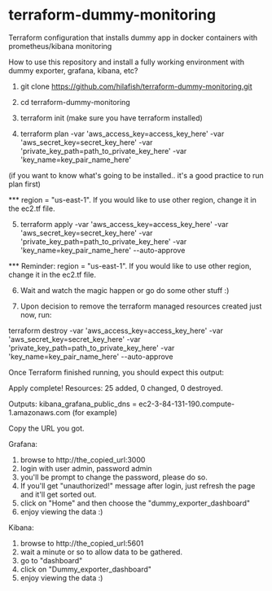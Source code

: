 # terraform-dummy-monitoring
Terraform configuration that installs dummy app in docker containers with prometheus/kibana monitoring


How to use this repository and install a fully working environment with dummy exporter, grafana, kibana, etc?

1. git clone https://github.com/hilafish/terraform-dummy-monitoring.git

2. cd terraform-dummy-monitoring

3. terraform init (make sure you have terraform installed)

4. terraform plan -var 'aws_access_key=access_key_here' -var 'aws_secret_key=secret_key_here' -var 'private_key_path=path_to_private_key_here' -var 'key_name=key_pair_name_here'

(if you want to know what's going to be installed.. it's a good practice to run plan first)

*** region = "us-east-1". If you would like to use other region, change it in the ec2.tf file.

5. terraform apply -var 'aws_access_key=access_key_here' -var 'aws_secret_key=secret_key_here' -var 'private_key_path=path_to_private_key_here' -var 'key_name=key_pair_name_here' --auto-approve

*** Reminder: region = "us-east-1". If you would like to use other region, change it in the ec2.tf file.

6. Wait and watch the magic happen or go do some other stuff :)

7. Upon decision to remove the terraform managed resources created just now, run:

terraform destroy -var 'aws_access_key=access_key_here' -var 'aws_secret_key=secret_key_here' -var 'private_key_path=path_to_private_key_here' -var 'key_name=key_pair_name_here' --auto-approve

Once Terraform finished running, you should expect this output:

Apply complete! Resources: 25 added, 0 changed, 0 destroyed.

Outputs:
kibana_grafana_public_dns = ec2-3-84-131-190.compute-1.amazonaws.com (for example)

Copy the URL you got.

Grafana:
1. browse to http://the_copied_url:3000
2. login with user admin, password admin
3. you'll be prompt to change the password, please do so.
4. If you'll get "unauthorized!" message after login, just refresh the page and it'll get sorted out.
5. click on "Home" and then choose the "dummy_exporter_dashboard"
6. enjoy viewing the data :)

Kibana:
1. browse to http://the_copied_url:5601
2. wait a minute or so to allow data to be gathered.
3. go to "dashboard"
4. click on "Dummy_exporter_dashboard"
5. enjoy viewing the data :)

